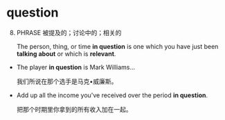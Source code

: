 # question

8. PHRASE 被提及的；讨论中的；相关的

   The person, thing, or time **in question** is one which you have just been **talking about** or which is **relevant**.

- The player **in question** is Mark Williams...

  我们所说在那个选手是马克•威廉斯。

- Add up all the income you've received over the period **in question**.

  把那个时期里你拿到的所有收入加在一起。